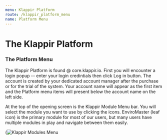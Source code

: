 ```yaml
---
menu: Klappir Platform
route: /klappir_platform_menu
name: Platform Menu
---
```


# The Klappir Platform

### The Platform Menu

The Klappir Platform is found @ core.klappir.io. First you will encounter a login popup -- enter your login credintials then click Log in button. The account is created by your dedicated account manager after the purchase or for the trial of the system. Your account name will appear as the first item and the Platform menu items will present below the account name on the left side.

At the top of the opening screen is the Klappir Module Menu bar. You will select the module you want to use by clicking the icons. EnviroMaster (leaf icon) is the primary module for most of our users, but many users have multiple modules in play and navigate between them easily.

(![Klappir Modules Menu](https://klappir-static.s3.amazonaws.com/img/learn/Platform-module-menu.png)

